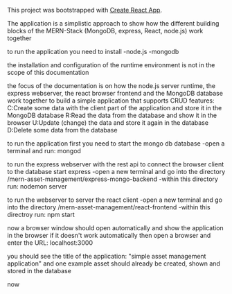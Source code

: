 This project was bootstrapped with [Create React App](https://github.com/facebook/create-react-app).

The application is a simplistic approach to show how the different building blocks of the MERN-Stack (MongoDB, express, React, node.js) work together

to run the application you need to install
-node.js
-mongodb

the installation and configuration of the runtime environment is not in the scope of this documentation

the focus of the documentation is on how the node.js server runtime, the express webserver, the react browser frontend and the MongoDB database work together to build a simple application
that supports CRUD features:
C:Create some data with the client part of the application and store it in the MongoDB database
R:Read the data from the database and show it in the browser
U:Update (change) the data and store it again in the database
D:Delete some data from the database

to run the application first you need to start the mongo db database
-open a terminal and run: mongod

to run the express webserver with the rest api to connect the browser client to the database start express
-open a new terminal and go into the directory /mern-asset-management/express-mongo-backend
-within this directory run: nodemon server

to run the webserver to server the react client
-open a new terminal and go into the directory /mern-asset-management/react-frontend
-within this directroy run: npm start

now a browser window should open automatically and show the application in the browser
if it doesn't work automatically then open a browser and enter the URL: localhost:3000

you should see the title of the application:
"simple asset management application"
and one example asset should already be created, shown and stored in the database

now 